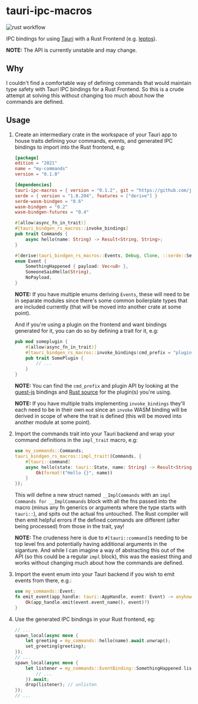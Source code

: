 # tauri-ipc-macros

![rust workflow](https://github.com/jvatic/tauri-ipc-macros/actions/workflows/rust.yml/badge.svg)

IPC bindings for using [Tauri](https://v2.tauri.app/) with a Rust Frontend (e.g.
[leptos](https://v2.tauri.app/start/frontend/leptos/)).

**NOTE:** The API is currently unstable and may change.

## Why

I couldn't find a comfortable way of defining commands that would maintain type
safety with Tauri IPC bindings for a Rust Frontend. So this is a crude attempt
at solving this without changing too much about how the commands are defined.

## Usage

1. Create an intermediary crate in the workspace of your Tauri app to house traits defining your commands, events, and generated IPC bindings to import into the Rust frontend, e.g:

    ```toml
    [package]
    edition = "2021"
    name = "my-commands"
    version = "0.1.0"

    [dependencies]
    tauri-ipc-macros = { version = "0.1.2", git = "https://github.com/jvatic/tauri-bindgen-rs-macros.git" }
    serde = { version = "1.0.204", features = ["derive"] }
    serde-wasm-bindgen = "0.6"
    wasm-bindgen = "0.2"
    wasm-bindgen-futures = "0.4"
    ```

    ```rust
    #[allow(async_fn_in_trait)]
    #[tauri_bindgen_rs_macros::invoke_bindings]
    pub trait Commands {
        async hello(name: String) -> Result<String, String>;
    }

    #[derive(tauri_bindgen_rs_macros::Events, Debug, Clone, ::serde::Serialize, ::serde::Deserialize)]
    enum Event {
        SomethingHappened { payload: Vec<u8> },
        SomeoneSaidHello(String),
        NoPayload,
    }
    ```

    **NOTE:** If you have multiple enums deriving `Events`, these will need to
    be in separate modules since there's some common boilerplate types that are
    included currently (that will be moved into another crate at some point).

    And if you're using a plugin on the frontend and want bindings generated for
    it, you can do so by defining a trait for it, e.g:

    ```rust
    pub mod someplugin {
        #[allow(async_fn_in_trait)]
        #[tauri_bindgen_rs_macros::invoke_bindings(cmd_prefix = "plugin:some-plugin|")]
        pub trait SomePlugin {
            // ...
        }
    }
    ```

    **NOTE:** You can find the `cmd_prefix` and plugin API by looking at the
    [guest-js](https://github.com/tauri-apps/plugins-workspace/blob/v2/plugins/clipboard-manager/guest-js/index.ts)
    bindings and [Rust
    source](https://github.com/tauri-apps/plugins-workspace/blob/v2/plugins/clipboard-manager/src/commands.rs)
    for the plugin(s) you're using.

    **NOTE:** If you have multiple traits implementing `invoke_bindings` they'll
    each need to be in their own `mod` since an `invoke` WASM binding will be
    derived in scope of where the trait is defined (this will be moved into
    another module at some point).

2. Import the commands trait into your Tauri backend and wrap your command definitions in the `impl_trait` macro, e.g:

    ```rust
    use my_commands::Commands;
    tauri_bindgen_rs_macros::impl_trait!(Commands, {
        #[tauri::command]
        async hello(state: tauri::State, name: String) -> Result<String, String> {
            Ok(format!("Hello {}", name))
        }
    });
    ```

    This will define a new struct named `__ImplCommands` with an `impl Commands
    for __ImplCommands` block with all the fns passed into the macro (minus any
    fn generics or arguments where the type starts with `tauri::`), and spits
    out the actual fns untouched. The Rust compiler will then emit helpful
    errors if the defined commands are different (after being processed) from
    those in the trait, yay!

    **NOTE:** The crudeness here is due to `#[tauri::command]`s needing to be
    top level fns and potentially having additional arguments in the siganture.
    And while I can imagine a way of abstracting this out of the API (so this
    could be a regular `impl` block), this was the easiest thing and works
    without changing much about how the commands are defined.

3. Import the event enum into your Tauri backend if you wish to emit events from there, e.g.:

    ```rust
    use my_commands::Event;
    fn emit_event(app_handle: tauri::AppHandle, event: Event) -> anyhow::Result<()> {
        Ok(app_handle.emit(event.event_name(), event)?)
    }
    ```

3. Use the generated IPC bindings in your Rust frontend, eg:

    ```rust
    // ...
    spawn_local(async move {
        let greeting = my_commands::hello(name).await.unwrap();
        set_greeting(greeting);
    });
    // ...
    spawn_local(async move {
        let listener = my_commands::EventBinding::SomethingHappened.listen(|event: my_commands::Event| {
            // ...
        }).await;
        drop(listener); // unlisten
    });
    // ...
    ```

